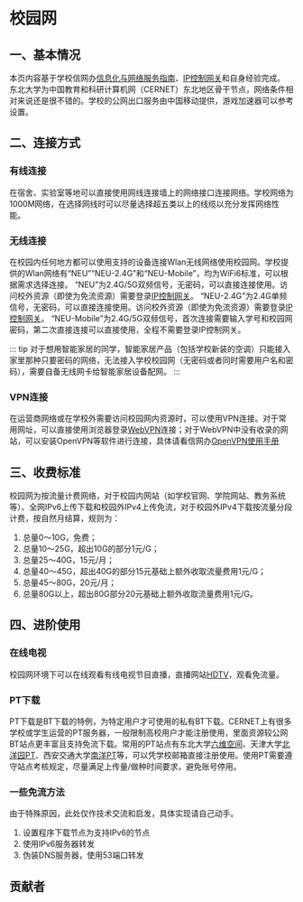 # 校园网 <Badge type="tip" text="2024年7月1日" />

## 一、基本情况
本页内容基于学校信网办[信息化与网络服务指南](http://xwb.neu.edu.cn/2019/0909/c6133a141936/page.htm)、[IP控制网关](http://ipgw.neu.edu.cn/)和自身经验完成。
东北大学为中国教育和科研计算机网（CERNET）东北地区骨干节点，网络条件相对来说还是很不错的。学校的公网出口服务由中国移动提供，游戏加速器可以参考设置。

## 二、连接方式
### 有线连接
在宿舍、实验室等地可以直接使用网线连接墙上的网络接口连接网络。学校网络为1000M网络，在选择网线时可以尽量选择超五类以上的线缆以充分发挥网络性能。

### 无线连接
在校园内任何地方都可以使用支持的设备连接Wlan无线网络使用校园网。学校提供的Wlan网络有“NEU”“NEU-2.4G”和“NEU-Mobile”，均为WiFi6标准，可以根据需求选择连接。
“NEU”为2.4G/5G双频信号，无密码，可以直接连接使用。访问校外资源（即使为免流资源）需要登录[IP控制网关](http://ipgw.neu.edu.cn/)。
“NEU-2.4G”为2.4G单频信号，无密码，可以直接连接使用。访问校外资源（即使为免流资源）需要登录[IP控制网关](http://ipgw.neu.edu.cn/)。
“NEU-Mobile”为2.4G/5G双频信号，首次连接需要输入学号和校园网密码，第二次直接连接可以直接使用，全程不需要登录IP控制网关。

::: tip
对于想用智能家居的同学，智能家居产品（包括学校新装的空调）只能接入家里那种只要密码的网络，无法接入学校校园网（无密码或者同时需要用户名和密码），需要自备无线网卡给智能家居设备配网。
:::

### VPN连接
在运营商网络或在学校外需要访问校园网内资源时，可以使用VPN连接。对于常用网址，可以直接使用浏览器登录[WebVPN](https://webvpn.neu.edu.cn)连接；对于WebVPN中没有收录的网站，可以安装OpenVPN等软件进行连接，具体请看信网办[OpenVPN使用手册](http://xwb.neu.edu.cn/2023/0716/c6133a233647/page.htm)

## 三、收费标准
校园网为按流量计费网络，对于校园内网站（如学校官网、学院网站、教务系统等）、全网IPv6上传下载和校园外IPv4上传免流，对于校园外IPv4下载按流量分段计费，按自然月结算，规则为：
1. 总量0～10G，免费；
2. 总量10～25G，超出10G的部分1元/G；
3. 总量25～40G，15元/月；
4. 总量40～45G，超出40G的部分15元基础上额外收取流量费用1元/G；
5. 总量45～80G，20元/月；
6. 总量80G以上，超出80G部分20元基础上额外收取流量费用1元/G。

## 四、进阶使用
### 在线电视
校园网环境下可以在线观看有线电视节目直播，直播网站[HDTV](https://hdtv.neu6.edu.cn)，观看免流量。

### PT下载
PT下载是BT下载的特例，为特定用户才可使用的私有BT下载。CERNET上有很多学校或学生运营的PT服务器，一般限制高校用户才能注册使用，里面资源较公网BT站点更丰富且支持免流下载。常用的PT站点有东北大学[六维空间](http://bt.neu6.edu.cn)、天津大学[北洋园PT](https://www.tjupt.org)、西安交通大学[南洋PT](https://ipv6.njtech.edu.cn/links.html)等，可以凭学校邮箱直接注册使用。使用PT需要遵守站点考核规定，尽量满足上传量/做种时间要求，避免账号停用。

### 一些免流方法
由于特殊原因，此处仅作技术交流和启发，具体实现请自己动手。
1. 设置程序下载节点为支持IPv6的节点
2. 使用IPv6服务器转发
3. 伪装DNS服务器，使用53端口转发

## 贡献者
<VPTeamMembers size="small" :members="members" />


<script setup>
import { VPTeamMembers } from 'vitepress/theme'

const members = [
  {
    avatar: 'https://avatars.githubusercontent.com/u/73032687',
    name: 'Techy-Wu',
    title: '本页内容贡献者',
    // links: [
    //   { icon: 'github', link: 'https://github.com/Techy-Wu' }
    // ]
  },
]
</script>
